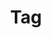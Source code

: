 ---
layout: pattern.njk
tags: 
    - lean_components_it
key: tag-lean_it
title: Tag
alternativetitle: Tag
parent: lean_components_it
image: lean/overview/tag.webp
keywords: tag, badge, label, chip
order: 280
availablelanguages: 
    - de
    - en
---